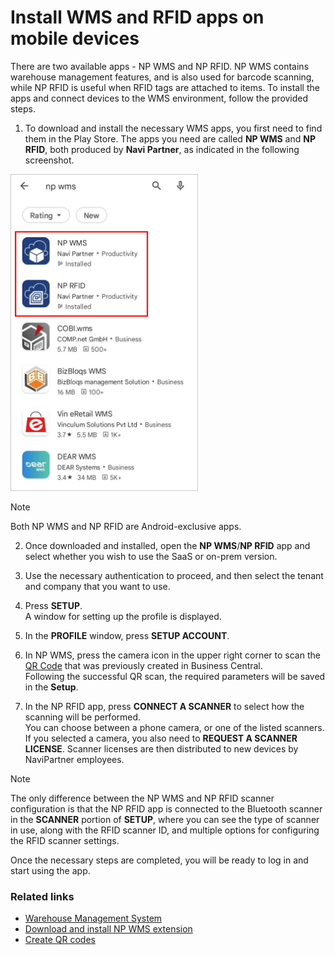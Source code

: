 # Install WMS and RFID apps on mobile devices

There are two available apps - NP WMS and NP RFID. NP WMS contains warehouse management features, and is also used for barcode scanning, while NP RFID is useful when RFID tags are attached to items. To install the apps and connect devices to the WMS environment, follow the provided steps. 

1. To download and install the necessary WMS apps, you first need to find them in the Play Store. The apps you need are called **NP WMS** and **NP RFID**, both produced by **Navi Partner**, as indicated in the following screenshot.           

<img src="../images/npwms-play-store.jpg" width="300">

> [!Note]
> Both NP WMS and NP RFID are Android-exclusive apps.

2. Once downloaded and installed, open the **NP WMS**/**NP RFID** app and select whether you wish to use the SaaS or on-prem version. 

3. Use the necessary authentication to proceed, and then select the tenant and company that you want to use.

4. Press **SETUP**.         
   A window for setting up the profile is displayed.

5. In the **PROFILE** window, press **SETUP ACCOUNT**.

6. In NP WMS, press the camera icon in the upper right corner to scan the [QR Code](create-qr-codes.md) that was previously created in Business Central.              
   Following the successful QR scan, the required parameters will be saved in the **Setup**.

7. In the NP RFID app, press **CONNECT A SCANNER** to select how the scanning will be performed.    
   You can choose between a phone camera, or one of the listed scanners.
   If you selected a camera, you also need to **REQUEST A SCANNER LICENSE**. Scanner licenses are then distributed to new devices by NaviPartner employees.

> [!Note]
> The only difference between the NP WMS and NP RFID scanner configuration is that the NP RFID app is connected to the Bluetooth scanner in the **SCANNER** portion of **SETUP**, where you can see the type of scanner in use, along with the RFID scanner ID, and multiple options for configuring the RFID scanner settings. 

   Once the necessary steps are completed, you will be ready to log in and start using the app.
### Related links

- [Warehouse Management System](../intro.md)
- [Download and install NP WMS extension](../howto/Install-NP-WMS.md)
- [Create QR codes](create-qr-codes.md)